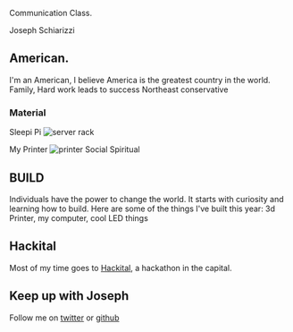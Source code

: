 Communication Class.

Joseph Schiarizzi

## American.
I'm an American, I believe America is the greatest country in the world.
Family, Hard work leads to success
Northeast conservative


### Material
Sleepi Pi
![server rack](https://i.imgur.com/Nki7i1i.jpg "a thing")

My Printer
![printer](https://i.imgur.com/SBKmszn.jpg)
Social
Spiritual

## BUILD
Individuals have the power to change the world.  It starts with curiosity and learning how to build.
Here are some of the things I've built this year: 3d Printer, my computer, cool LED things

## Hackital
Most of my time goes to [Hackital](hackital.io), a hackathon in the capital.


## Keep up with Joseph
Follow me on [twitter](twitter.com/cupojoseph) or [github](github.com/jschiarizzi)
